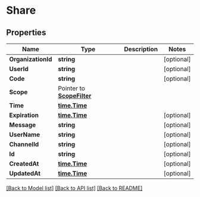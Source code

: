 # Share

## Properties

Name | Type | Description | Notes
------------ | ------------- | ------------- | -------------
**OrganizationId** | **string** |  | [optional] 
**UserId** | **string** |  | [optional] 
**Code** | **string** |  | [optional] 
**Scope** | Pointer to [**ScopeFilter**](ScopeFilter.md) |  | 
**Time** | [**time.Time**](time.Time.md) |  | 
**Expiration** | [**time.Time**](time.Time.md) |  | [optional] 
**Message** | **string** |  | [optional] 
**UserName** | **string** |  | [optional] 
**ChannelId** | **string** |  | [optional] 
**Id** | **string** |  | [optional] 
**CreatedAt** | [**time.Time**](time.Time.md) |  | [optional] 
**UpdatedAt** | [**time.Time**](time.Time.md) |  | [optional] 

[[Back to Model list]](../README.md#documentation-for-models) [[Back to API list]](../README.md#documentation-for-api-endpoints) [[Back to README]](../README.md)


